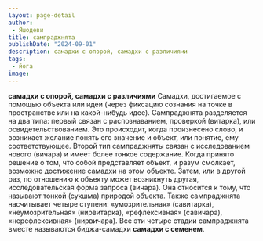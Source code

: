```yaml
---
layout: page-detail
author:
 - Яшодеви
title: сампраджнята
publishDate: "2024-09-01"
description: самадхи с опорой, самадхи с различиями
tags:
 - йога
image: 
---
```


__самадхи с опорой, самадхи с различиями__
Самадхи, достигаемое с помощью объекта или идеи (через фиксацию сознания на точке в пространстве или на какой-нибудь идее). Сампраджнята разделяется на два типа: первый связан с распознаванием, проверкой (витарка), или освидетельствованием. Это происходит, когда произнесено слово, и возникает желание понять его значение и объект, или понятие, ему соответствующее. Второй тип сампраджняты связан с исследованием нового (вичара) и имеет более тонкое содержание. Когда принято решение о том, что собой представляет объект, и разум смолкает, возможно достижение самадхи на этом объекте. Затем, или в другой раз, по отношению к объекту может возникнуть другая, исследовательская форма запроса (вичара). Она относится к тому, что называют тонкой (сукшма) природой объекта. Также сампраджнята насчитывает четыре ступени: «умозрительная» (савитарка), «неумозрительная» (нирвитарка), «рефлексивная» (савичара), «нерефлексивная» (нирвичара). Все эти четыре стадии сампраджнята вместе называются биджа-самадхи __самадхи с семенем__.

